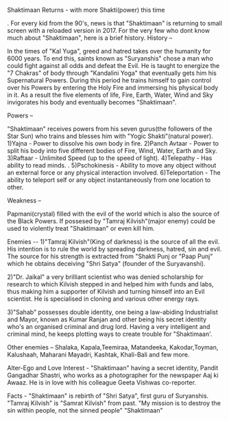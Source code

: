 Shaktimaan Returns - with more Shakti(power) this time

. For every kid from the 90's, news is that "Shaktimaan" is returning to small screen with a reloaded version in 2017. For the very few who dont know  much about "Shaktimaan", here is a brief history.
History – 

In the times of "Kal Yuga", greed and hatred takes over the humanity for 6000 years. To end this, saints known as "Suryanshis" chose a man who could fight against all odds and defeat the Evil. He is taught to energize the "7 Chakras" of body through "Kandalini Yoga" that eventually gets him his Supernatural Powers. During this period he trains himself to gain control over his Powers by entering the Holy Fire and immersing his physical body in it. As a result the five elements of life, Fire, Earth, Water, Wind and Sky invigorates his body and eventually becomes "Shaktimaan".

 Powers –

 "Shaktimaan" receives powers from his seven gurus(the followers of the Star Sun) who trains and blesses him with "Yogic Shakti"(natural power).
 1)Yajna - Power to dissolve his own body in fire.
 2)Panch Avtaar - Power to split his body into five different bodies of Fire, Wind, Water, Earth and Sky. 
3)Raftaar - Unlimited Speed (up to the speed of light). 
4)Telepathy - Has ability to read minds.
. 5)Pschokinesis - Ability to move any object without an external force or any physical interaction involved.
 6)Teleportation - The ability to teleport self or any object instantaneously from one location to other. 

Weakness – 

Papmani(crystal) filled with the evil of the world which is also  the source of the Black Powers. If possesed by "Tamraj Kilvish"(major enemy) could be used to violently treat "Shaktimaan" or even kill him. 

Enemies --
1)"Tamraj Kilvish"(King of darkness) is the source of all the evil. His intention is to rule the world by spreading darkness, hatred, sin and evil. The source for his strength is extracted from "Shakti Punj or "Paap Punj" which he obtains deceiving "Shri Satya" (founder of the Suryavanshi). 

2)"Dr. Jaikal" a very brilliant scientist who was denied scholarship for research to which Kilvish stepped in and helped him with funds and labs, thus making him a supporter of Kilvish and turning himself into an Evil scientist. He is specialised in cloning and various other energy rays.

 3)"Sahab" possesses double identity, one being a law-abiding Industrialist and Mayor, known as Kumar Ranjan and other being his secret identity who's an organised criminal and drug lord. Having a very intelligent and criminal mind, he keeps plotting ways to create trouble for "Shaktimaan'. 

Other enemies – 
Shalaka, Kapala,Teemiraa, Matandeeka, Kakodar,Toyman, Kalushaah, Maharani Mayadri, Kashtak, Khali-Bali and few more. 

Alter-Ego and Love Interest - "Shaktimaan" having a secret identity, Pandit Gangadhar Shastri, who works as a photographer for the newspaper Aaj ki Awaaz. He is in love with his colleague Geeta Vishwas co-reporter. 

Facts - "Shaktimaan" is rebirth of "Shri Satya", first guru of Suryanshis. "Tamraj Kilvish" is "Samrat Kilvish" from past. "My mission is to destroy the sin within people, not the sinned people" "Shaktimaan"
